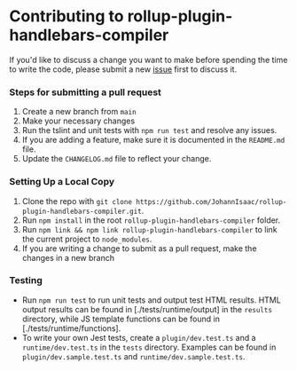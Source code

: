 # Contributing to rollup-plugin-handlebars-compiler

If you'd like to discuss a change you want to make before spending the time to write the code, please submit a new [issue](https://github.com/JohannIsaac/rollup-plugin-handlebars-compiler/issues) first to discuss it.



### Steps for submitting a pull request

1. Create a new branch from `main`
2. Make your necessary changes
3. Run the tslint and unit tests with `npm run test` and resolve any issues.
4. If you are adding a feature, make sure it is documented in the `README.md` file.
5. Update the `CHANGELOG.md` file to reflect your change.



### Setting Up a Local Copy

1. Clone the repo with `git clone https://github.com/JohannIsaac/rollup-plugin-handlebars-compiler.git`.
2. Run `npm install` in the root `rollup-plugin-handlebars-compiler` folder.
3. Run `npm link && npm link rollup-plugin-handlebars-compiler` to link the current project to `node_modules`.
4. If you are writing a change to submit as a pull request, make the changes in a new branch



### Testing

- Run `npm run test` to run unit tests and output test HTML results. HTML output results can be found in [./tests/runtime/output] in the `results` directory, while JS template functions can be found in [./tests/runtime/functions].
- To write your own Jest tests, create a `plugin/dev.test.ts` and a `runtime/dev.test.ts` in the `tests` directory. Examples can be found in `plugin/dev.sample.test.ts` and `runtime/dev.sample.test.ts`.